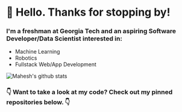 # :wave: Hello. Thanks for stopping by! 

### I'm a freshman at Georgia Tech and an **aspiring Software Developer/Data Scientist** interested in:

- Machine Learning
- Robotics
- Fullstack Web/App Development

![Mahesh's github stats](https://github-readme-stats.vercel.app/api?username=MaheshNat&include_all_commits=true&count_private=true&show_icons=true&bg_color=30,e96443,904e95&title_color=fff&text_color=fff&icon_color=ffff00&border_radius=20&hide_border=true)

### :point_down: Want to take a look at my code? Check out my pinned repositories below. :point_down:

